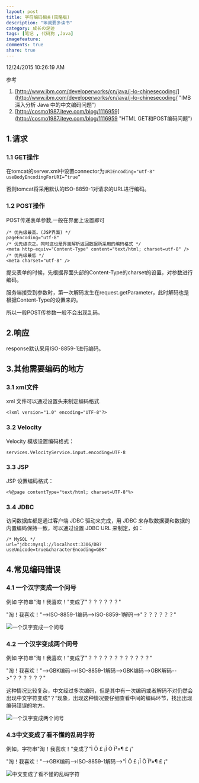 ```yaml
---
layout: post
title: 字符编码相关(简略版)
description: "笨就要多读书"
category: 成长の足迹
tags: [笔记 , 代码狗 ,Java]
imagefeature: 
comments: true
share: true
---
```


12/24/2015 10:26:19 AM 

参考 

1. [http://www.ibm.com/developerworks/cn/java/j-lo-chinesecoding/](http://www.ibm.com/developerworks/cn/java/j-lo-chinesecoding/ "IMB 深入分析 Java 中的中文编码问题")
2. [http://cosmo1987.iteye.com/blog/1116959](http://cosmo1987.iteye.com/blog/1116959 "HTML GET和POST编码问题")

## 1.请求 ##

### 1.1 GET操作 ###

 在tomcat的server.xml中设置connector为`URIEncoding="utf-8" useBodyEncodingForURI=”true”`
 
 否则tomcat将采用默认的ISO-8859-1对请求的URL进行编码。
 
### 1.2 POST操作 ###

POST传递表单参数,一般在界面上设置即可

	/* 优先级最高。(JSP界面) */
	pageEncoding="utf-8"
	/* 优先级次之。同时这也是界面解析返回数据所采用的编码格式 */
    <meta http-equiv="Content-Type" content="text/html; charset=utf-8" />
	/* 优先级最低 */
	<meta charset="utf-8" />

提交表单的时候，先根据界面头部的Content-Type的charset的设置，对参数进行编码。

服务端接受到参数时，第一次解码发生在request.getParameter，此时解码也是根据Content-Type的设置来的。

所以一般POST传参数一般不会出现乱码。

## 2.响应 ##

response默认采用ISO-8859-1进行编码。

## 3.其他需要编码的地方 ##

### 3.1 xml文件 ###

xml 文件可以通过设置头来制定编码格式

	<?xml version="1.0" encoding="UTF-8"?>

### 3.2 Velocity ###

Velocity 模版设置编码格式：

	services.VelocityService.input.encoding=UTF-8

### 3.3 JSP ###

JSP 设置编码格式：

	<%@page contentType="text/html; charset=UTF-8"%>

### 3.4 JDBC ###

访问数据库都是通过客户端 JDBC 驱动来完成，用 JDBC 来存取数据要和数据的内置编码保持一致，可以通过设置 JDBC URL 来制定，如： 

	/* MySQL */
	url="jdbc:mysql://localhost:3306/DB?useUnicode=true&characterEncoding=GBK"

## 4.常见编码错误 ##

### 4.1 一个汉字变成一个问号 ###

例如 字符串"淘！我喜欢！"变成了"？？？？？？"

"淘！我喜欢！"-->ISO-8859-1编码-->ISO-8859-1解码-->"？？？？？？"

![一个汉字变成一个问号](http://www.ibm.com/developerworks/cn/java/j-lo-chinesecoding/image029.gif)

### 4.2 一个汉字变成两个问号 ###

例如 字符串"淘！我喜欢！"变成了"？？？？？？？？？？？？"

"淘！我喜欢！"-->GBK编码-->ISO-8859-1解码-->GBK编码-->GBK解码-->"？？？？？？"

这种情况比较复杂，中文经过多次编码，但是其中有一次编码或者解码不对仍然会出现中文字符变成“？”现象，出现这种情况要仔细查看中间的编码环节，找出出现编码错误的地方。

![一个汉字变成两个问号](http://www.ibm.com/developerworks/cn/java/j-lo-chinesecoding/image031.gif)

### 4.3中文变成了看不懂的乱码字符 ###

例如，字符串"淘！我喜欢！"变成了"Ì Ô £ ¡Î Ò Ï²»¶ £ ¡"

"淘！我喜欢！"-->GBK编码-->ISO-8859-1解码-->"Ì Ô £ ¡Î Ò Ï²»¶ £ ¡"

![中文变成了看不懂的乱码字符](http://www.ibm.com/developerworks/cn/java/j-lo-chinesecoding/image027.gif)

